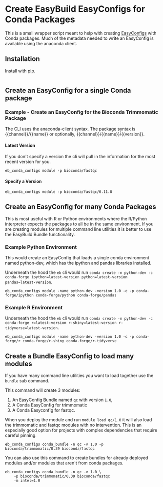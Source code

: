 # Create EasyBuild EasyConfigs for Conda Packages

This is a small wrapper script meant to help with creating [EasyConfigs](https://github.com/easybuilders/easybuild-easyconfigs) with Conda packages. Much of the metadata needed to write an EasyConfig is available using the anaconda client.

## Installation

Install with pip.

```
```

## Create an EasyConfig for a single Conda package

### Example - Create an EasyConfig for the Bioconda Trimmomatic Package

The CLI uses the anaconda-client syntax. The package syntax is {{channel}}/{{name}} or optionally, {{channel}}/{{name}}/{{version}}. 

#### Latest Version

If you don't specify a version the cli will pull in the information for the most recent version for you.

```
eb_conda_configs module -p bioconda/fastqc
```

#### Specify a Version

```
eb_conda_configs module -p bioconda/fastqc/0.11.8
```

## Create an EasyConfig for many Conda Packages
 
This is most useful with R or Python environments where the R/Python interpreter expects the packages to all be in the same environment. If you are creating modules for multiple command line utilities it is better to use the EasyBuild Bundle functionality.

### Example Python Environment

This would create an EasyConfig that loads a single conda environment named python-dev, which has the ipython and pandas libraries installed.

Underneath the hood the `eb` cli would run `conda create -n python-dev -c conda-forge ipython=latest-version python=latest-version pandas=latest-version`.

```
eb_conda_configs module -name python-dev -version 1.0 -c -p conda-forge/ipython conda-forge/python conda-forge/pandas 
```
 
### Example R Environment

Underneath the hood the `eb` cli would run `conda create -n python-dev -c conda-forge r=latest-version r-shiny=latest-version r-tidyverse=latest-version`.

```
eb_conda_configs module -name python-dev -version 1.0 -c -p conda-forge/r conda-forge/r-shiny conda-forge/r-tidyverse
```

## Create a Bundle EasyConfig to load many modules

If you have many command line utilities you want to load together use the `bundle` sub command.

This command will create 3 modules:

 1. An EasyConfig Bundle named `qc` with version `1.0`, 
 2. A Conda EasyConfig for trimmomatic 
 3. A Conda Easyconfig for fastqc. 
 
When you deploy the module and run `module load qc/1.0` it will also load the trimmomatic and fastqc modules with no intervention. This is an especially good option for projects with complex dependencies that require careful pinning.

```
eb_conda_configs conda_bundle -n qc -v 1.0 -p bioconda/trimmomatic/0.39 bioconda/fastqc
```

You can also use this command to create bundles for already deployed modules and/or modules that aren't from conda packages. 

```
eb_conda_configs conda_bundle -n qc -v 1.0 \
    -p bioconda/trimmomatic/0.39 bioconda/fastqc
    -m intel=1.0 
```
